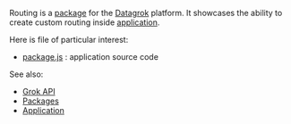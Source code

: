 Routing is a [package](https://datagrok.ai/help/develop/develop#packages) for the [Datagrok](https://datagrok.ai) platform.
It showcases the ability to create custom routing inside [application](https://datagrok.ai/help/develop/develop#applications).

Here is file of particular interest:

* [package.js](https://github.com/datagrok-ai/public/blob/master/packages/Routing/detectors.js)
  : application source code
  

See also: 
  * [Grok API](https://datagrok.ai/help/develop/grok-api)
  * [Packages](https://datagrok.ai/help/develop/develop#packages)
  * [Application](https://datagrok.ai/help/develop/develop#applications)
